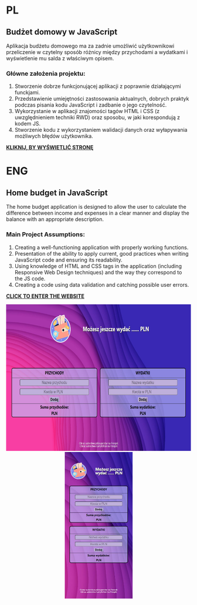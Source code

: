 # **PL**

## **Budżet domowy w JavaScript**

Aplikacja budżetu domowego ma za zadnie umożliwić użytkownikowi przeliczenie w czytelny sposób różnicy między przychodami a wydatkami i wyświetlenie mu salda z właściwym opisem.

### **Główne założenia projektu:**

1. Stworzenie dobrze funkcjonującej aplikacji z poprawnie działającymi funckjami.
2. Przedstawienie umiejętności zastosowania aktualnych, dobrych praktyk podczas pisania kodu JavaScript i zadbanie o jego czytelność.
3. Wykorzystanie w aplikacji znajomości tagów HTML i CSS (z uwzględnieniem techniki RWD) oraz sposobu, w jaki korespondują z kodem JS.
4. Stworzenie kodu z wykorzystaniem walidacji danych oraz wyłapywania możliwych błędów użytkownika.

**<a href="https://budzetdomowy-js.netlify.app/">KLIKNIJ, BY WYŚWIETLIĆ STRONĘ</a>**

# **ENG**

## **Home budget in JavaScript**

The home budget application is designed to allow the user to calculate the difference between income and expenses in a clear manner and display the balance with an appropriate description.

### **Main Project Assumptions:**

1. Creating a well-functioning application with properly working functions.
2. Presentation of the ability to apply current, good practices when writing JavaScript code and ensuring its readability.
3. Using knowledge of HTML and CSS tags in the application (including Responsive Web Design techniques) and the way they correspond to the JS code.
4. Creating a code using data validation and catching possible user errors.

**<a href="https://budzetdomowy-js.netlify.app/">CLICK TO ENTER THE WEBSITE</a>**

<p align="center">
  <img height="400" src="/assets/DesktopView.jpg" alt="DESKTOP VIEW">
   <img height="400" src="/assets/MobileView.jpg" alt="MOBILE VIEW">
</p>
